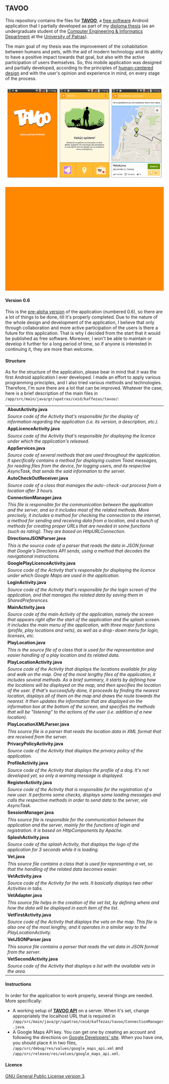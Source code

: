 ## TAVOO
This repository contains the files for [**TAVOO**](https://play.google.com/store/apps/details?id=gr.upatras.ceid.kaffezas.tavoo), a [free software](https://www.gnu.org/philosophy/free-sw.html) Android application that I partially developed as part of my [diploma thesis](http://nemertes.lis.upatras.gr/jspui/handle/10889/8959) (as an undergraduate student of the [Computer Engineering & Informatics Department](https://www.ceid.upatras.gr/) at the [University of Patras](http://www.upatras.gr/)).

The main goal of my thesis was the improvement of the cohabitation between humans and pets, with the aid of modern technology and its ability to have a positive impact towards that goal, but also with the active participation of users themselves. So, this mobile application was designed and partially developed, according to the principles of [human-centered design](https://en.wikipedia.org/wiki/User-centered_design) and with the user's opinion and experience in mind, on every stage of the process.

![TAVOO screenshots](https://raw.githubusercontent.com/gkffzs/TAVOO/master/screenshots.png)

![TAVOO screenshots](https://raw.githubusercontent.com/gkffzs/TAVOO/master/temp.png)

#### Version 0.6
This is the [pre-alpha version](https://en.wikipedia.org/wiki/Software_release_life_cycle#Pre-alpha) of the application (numbered 0.6), so there are a lot of things to be done, till it's properly completed. Due to the nature of the whole design and development of the application, I believe that only through collaboration and more active participation of the users is there a future for this application. That is why I decided from the start that it would be published as free software. Moreover, I won't be able to maintain or develop it further for a long period of time, so if anyone is interested in continuing it, they are more than welcome.

#### Structure
As for the structure of the application, please bear in mind that it was the first Android application I ever developed. I made an effort to apply various programming principles, and I also tried various methods and technologies. Therefore, I'm sure there are a lot that can be improved. Whatever the case, here is a brief description of the main files in `/app/src/main/java/gr/upatras/ceid/kaffezas/tavoo/`:

<table>
  <tr>
    <td><b>AboutActivity.java</b></td>
  </tr>
  <tr>
    <td><i>Source code of the Activity that's responsible for the display of information regarding the application (i.e. its version, a description, etc.).  </i></td>
  </tr>
  
  <tr>
    <td><b>AppLicenceActivity.java</b></td>
  </tr>
  <tr>
    <td><i>Source code of the Activity that's responsible for displaying the licence under which the application's released.</i></td>
  </tr>
  
  <tr>
    <td><b>AppServices.java</b></td>
  </tr>
  <tr>
    <td><i>Source code of several methods that are used throughout the application. It specifically contains a method for displaying custom Toast messages, for reading files from the device, for logging users, and its respective AsyncTask, that sends the said information to the server.</i></td>
  </tr>
  
  <tr>
    <td><b>AutoCheckOutReceiver.java</b></td>
  </tr>
  <tr>
    <td><i>Source code of a class that manages the auto-check-out process from a location after 3 hours.</i></td>
  </tr>
  
  <tr>
    <td><b>ConnectionManager.java</b></td>
  </tr>
  <tr>
    <td><i>This file is responsible for the communication between the application and the server, and so it includes most of the related methods. More precisely, it includes a method for checking the connection to the internet, a method for sending and receiving data from a location, and a bunch of methods for creating proper URLs that are needed in some functions (such as rating). They are based on HttpURLConnection.</i></td>
  </tr>
  
  <tr>
    <td><b>DirectionsJSONParser.java</b></td>
  </tr>
  <tr>
    <td><i>This is the source code of a parser that reads the data in JSON format that Google's Directions API sends, using a method that decodes the navigational instructions.</i></td>
  </tr>
  
  <tr>
    <td><b>GooglePlayLicenceActivity.java</b></td>
  </tr>
  <tr>
    <td><i>Source code of the Activity that's responsible for displaying the licence under which Google Maps are used in the application.</i></td>
  </tr>
  
  <tr>
    <td><b>LoginActivity.java</b></td>
  </tr>
  <tr>
    <td><i>Source code of the Activity that's responsible for the login screen of the application, and that manages the related data by saving them in SharedPreferences.</i></td>
  </tr>
  
  <tr>
    <td><b>MainActivity.java</b></td>
  </tr>
  <tr>
    <td><i>Source code of the main Activity of the application, namely the screen that appears right after the start of the application and the splash screen. It includes the main menu of the application, with three major functions (profile, play locations and vets), as well as a drop-down menu for login, licenses, etc.</i></td>
  </tr>
  
  <tr>
    <td><b>PlayLocation.java</b></td>
  </tr>
  <tr>
    <td><i>This is the source file of a class that is used for the representation and easier handling of a play location and its related data.</i></td>
  </tr>
  
  <tr>
    <td><b>PlayLocationActivity.java</b></td>
  </tr>
  <tr>
    <td><i>Source code of the Activity that displays the locations available for play and walk on the map. One of the most lengthy files of the application, it includes several methods. As a brief summary, it starts by defining how the locations will be displayed on the map, and then specifies the location of the user. If that's successfully done, it proceeds by finding the nearest location, displays all of them on the map and draws the route towards the nearest. It then updates the information that are displayed on the information box at the bottom of the screen, and specifies the methods that will be "listening" to the actions of the user (i.e. addition of a new location).</i></td>
  </tr>
  
  <tr>
    <td><b>PlayLocationXMLParser.java</b></td>
  </tr>
  <tr>
    <td><i>This source file is a parser that reads the location data in XML format that are received from the server.</i></td>
  </tr>
  
  <tr>
    <td><b>PrivacyPolicyActivity.java</b></td>
  </tr>
  <tr>
    <td><i>Source code of the Activity that displays the privacy policy of the application.</i></td>
  </tr>
  
  <tr>
    <td><b>ProfileActivity.java</b></td>
  </tr>
  <tr>
    <td><i>Source code of the Activity that displays the profile of a dog. It's not developed yet, so only a warning message is displayed.</i></td>
  </tr>
  
  <tr>
    <td><b>RegisterActivity.java</b></td>
  </tr>
  <tr>
    <td><i>Source code of the Activity that is responsible for the registration of a new user. It performs some checks, displays some loading messages and calls the respective methods in order to send data to the server, via AsyncTask.</i></td>
  </tr>
  
  <tr>
    <td><b>SessionManager.java</b></td>
  </tr>
  <tr>
    <td><i>This source file is responsible for the communication between the application and the server, mainly for the functions of login and registration. It is based on HttpComponents by Apache.</i></td>
  </tr>
  
  <tr>
    <td><b>SplashActivity.java</b></td>
  </tr>
  <tr>
    <td><i>Source code of the splash Activity, that displays the logo of the application for 3 seconds while it is loading.</i></td>
  </tr>
  
  <tr>
    <td><b>Vet.java</b></td>
  </tr>
  <tr>
    <td><i>This source file contains a class that is used for representing a vet, so that the handling of the related data becomes easier.</i></td>
  </tr>
  
  <tr>
    <td><b>VetActivity.java</b></td>
  </tr>
  <tr>
    <td><i>Source code of the Activity for the vets. It basically displays two other Activities in tabs.</i></td>
  </tr>
  
  <tr>
    <td><b>VetAdapter.java</b></td>
  </tr>
  <tr>
    <td><i>This source file helps in the creation of the vet list, by defining where and how the data will be displayed in each item of the list.</i></td>
  </tr>
  
  <tr>
    <td><b>VetFirstActivity.java</b></td>
  </tr>
  <tr>
    <td><i>Source code of the Activity that displays the vets on the map. This file is also one of the most lengthy, and it operates in a similar way to the PlayLocationActivity.</i></td>
  </tr>
  
  <tr>
    <td><b>VetJSONParser.java</b></td>
  </tr>
  <tr>
    <td><i>This source file contains a parser that reads the vet data in JSON format from the server.</i></td>
  </tr>
  
  <tr>
    <td><b>VetSecondActivity.java</b></td>
  </tr>
  <tr>
    <td><i>Source code of the Activity that displays a list with the available vets in the area.</i></td>
  </tr>
</table>

#### Instructions
In order for the application to work properly, several things are needed. More specifically:
+ A working setup of [**TAVOO API**](https://github.com/gkffzs/TAVOO-API) on a server. When it's set, change appropriately the localhost URL that is required in `/app/src/main/java/gr/upatras/ceid/kaffezas/tavoo/ConnectionManager.java`.
+ A Google Maps API key. You can get one by creating an account and following the directions on [Google Developers' site](https://developers.google.com/). When you have one, you should place it in two files, `/app/src/debug/res/values/google_maps_api.xml` and `/app/src/release/res/values/google_maps_api.xml`.

#### Licence
[GNU General Public License version 3](https://www.gnu.org/licenses/gpl-3.0.en.html).
